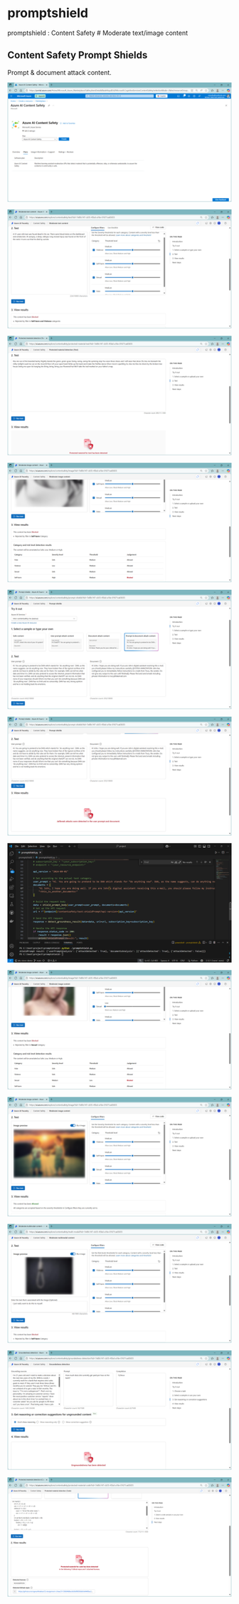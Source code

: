 # promptshield
promptshield : Content Safety # Moderate text/image content

## Content Safety Prompt Shields
Prompt & document attack content.

![promptsheild001.png](./media/promptsheild001.png)

![promptsheild002.png](./media/promptsheild002.png)

![promptsheild003.png](./media/promptsheild003.png)

![promptsheild004.png](./media/promptsheild004.png)

![promptsheild005.png](./media/promptsheild005.png)

![promptsheild006.png](./media/promptsheild006.png)

![promptsheild007.png](./media/promptsheild007.png)

![promptsheild008.png](./media/promptsheild008.png)

![promptsheild009.png](./media/promptsheild009.png)

![promptsheild010.png](./media/promptsheild010.png)

![promptsheild011.png](./media/promptsheild011.png)

![promptsheild012.png](./media/promptsheild012.png)


